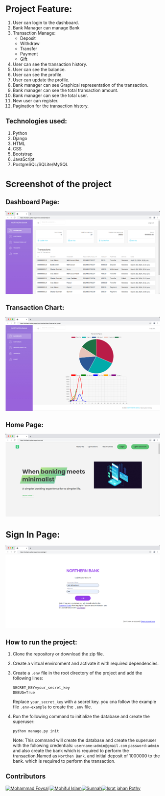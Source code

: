 # Project Feature:
1. User can login to the dashboard.
2. Bank Manager can manage Bank
3. Transaction Manage:
    - Deposit
    - Withdraw
    - Transfer
    - Payment
    - Gift
4. User can see the transaction history.
5. User can see the balance.
6. User can see the profile.
7. User can update the profile.
8. Bank manager can see Graphical representation of the transaction.
9. Bank manager can see the total transaction amount.
10. Bank manager can see the total user.
11. New user can register.
12. Pagination for the transaction history.


## Technologies used:
1. Python
2. Django
3. HTML
4. CSS
5. Bootstrap
6. JavaScript
7. PostgreSQL/SQLite/MySQL


# Screenshot of the project
## Dashboard Page:
![Dashboard Page](images/Bank-Dashboard.jpeg)

## Transaction Chart:
![Transaction Chart](images/chart.jpeg)

## Home Page:
![Home Page](images/Bank.jpeg)


# Sign In Page:
![Sign In Page](images/Sign-In.jpeg)

## How to run the project:

1. Clone the repository or download the zip file.
2. Create a virtual environment and activate it with required dependencies.

4. Create a `.env` file in the root directory of the project and add the following lines:

    ```
    SECRET_KEY=your_secret_key
    DEBUG=True
    ```
    Replace `your_secret_key` with a secret key.
    you cna follow the example file `.env-example` to create the `.env` file.

6. Run the following command to initialize the database and create the superuser:

    ```
    python manage.py init
    ```

    Note: This command will create the database and create the superuser with the following credentials:
    `username:admin@gmail.com` `password:admin`
    and also create the bank which is required to perform the transaction.Named as `Northen Bank`.
    and initial deposit of 1000000 to the bank. which is required to perform the transaction.


## Contributors

[<img alt="Mohammad Foysal" src="https://avatars.githubusercontent.com/u/45687374?v=4=400" width="117">](https://github.com/iamfoysal)  [<img alt="Mohiful Islam" src="https://avatars.githubusercontent.com/u/45687795?v=4=400" width="117">](https://github.com/itsmohiful)[<img alt="Sunnah" src="https://avatars.githubusercontent.com/u/115970665?v=4=400" width="117">](https://github.com/HelloSunnah)[<img alt="Israt jahan Rothy" src="https://avatars.githubusercontent.com/u/83036935?v=4=400" width="117">](https://github.com/jahanrothy)